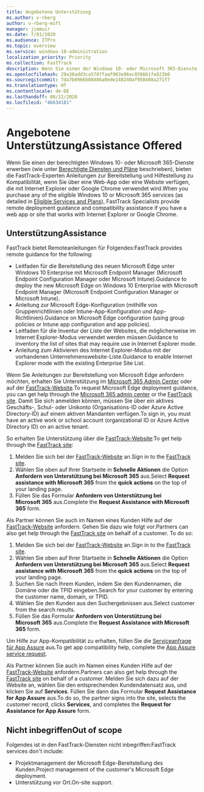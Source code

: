 ```yaml
---
title: Angebotene Unterstützung
ms.author: v-rberg
author: v-rberg-msft
manager: jimmuir
ms.date: 7/01/2020
ms.audience: ITPro
ms.topic: overview
ms.service: windows-10-administration
localization_priority: Priority
ms.collection: FastTrack
description: Wenn Sie einen der Windows 10- oder Microsoft 365-Dienste erwerben (wie unter "Berechtigte Diensten und Pläne" beschrieben), bieten die FastTrack-Experten Anleitungen zur Bereitstellung und Hilfestellung zu Kompatibilität, wenn Sie über eine Web-App oder eine Website verfügen, die mit Internet Explorer oder Google Chrome verwendet wird.
ms.openlocfilehash: 29a38add3ca5787faaf083e96ec858661fe823b0
ms.sourcegitcommit: 7da7b0966b08486a0ede148240af958408a271f7
ms.translationtype: HT
ms.contentlocale: de-DE
ms.lasthandoff: 08/11/2020
ms.locfileid: "46634181"
---
```

# <a name="assistance-offered"></a><span data-ttu-id="9422a-103">Angebotene Unterstützung</span><span class="sxs-lookup"><span data-stu-id="9422a-103">Assistance Offered</span></span>

<span data-ttu-id="9422a-104">Wenn Sie einen der berechtigten Windows 10- oder Microsoft 365-Dienste erwerben (wie unter [Berechtigte Diensten und Pläne](M365-eligible-services-and-plans.md) beschrieben), bieten die FastTrack-Experten Anleitungen zur Bereitstellung und Hilfestellung zu Kompatibilität, wenn Sie über eine Web-App oder eine Website verfügen, die mit Internet Explorer oder Google Chrome verwendet wird.</span><span class="sxs-lookup"><span data-stu-id="9422a-104">When you purchase any of the eligible Windows 10 or Microsoft 365 services (as detailed in [Eligible Services and Plans](M365-eligible-services-and-plans.md)), FastTrack Specialists provide remote deployment guidance and compatibility assistance if you have a web app or site that works with Internet Explorer or Google Chrome.</span></span> 

## <a name="assistance"></a><span data-ttu-id="9422a-105">Unterstützung</span><span class="sxs-lookup"><span data-stu-id="9422a-105">Assistance</span></span>

<span data-ttu-id="9422a-106">FastTrack bietet Remoteanleitungen für Folgendes:</span><span class="sxs-lookup"><span data-stu-id="9422a-106">FastTrack provides remote guidance for the following:</span></span>
- <span data-ttu-id="9422a-107">Leitfaden für die Bereitstellung des neuen Microsoft Edge unter Windows 10 Enterprise mit Microsoft Endpoint Manager (Microsoft Endpoint Configuration Manager oder Microsoft Intune).</span><span class="sxs-lookup"><span data-stu-id="9422a-107">Guidance to deploy the new Microsoft Edge on Windows 10 Enterprise with Microsoft Endpoint Manager (Microsoft Endpoint Configuration Manager or Microsoft Intune).</span></span>
- <span data-ttu-id="9422a-108">Anleitung zur Microsoft Edge-Konfiguration (mithilfe von Gruppenrichtlinien oder Intune-App-Konfiguration und App-Richtlinien).</span><span class="sxs-lookup"><span data-stu-id="9422a-108">Guidance on Microsoft Edge configuration (using group policies or Intune app configuration and app policies).</span></span>
- <span data-ttu-id="9422a-109">Leitfaden für die Inventur der Liste der Websites, die möglicherweise im Internet Explorer-Modus verwendet werden müssen.</span><span class="sxs-lookup"><span data-stu-id="9422a-109">Guidance to inventory the list of sites that may require use in Internet Explorer mode.</span></span>
- <span data-ttu-id="9422a-110">Anleitung zum Aktivieren des Internet Explorer-Modus mit der vorhandenen Unternehmenswebsite-Liste.</span><span class="sxs-lookup"><span data-stu-id="9422a-110">Guidance to enable Internet Explorer mode with the existing Enterprise Site List.</span></span>

<span data-ttu-id="9422a-111">Wenn Sie Anleitungen zur Bereitstellung von Microsoft Edge anfordern möchten, erhalten Sie Unterstützung im [Microsoft 365 Admin Center](https://go.microsoft.com/fwlink/?linkid=2032704) oder auf der [FastTrack-Website](https://go.microsoft.com/fwlink/?linkid=780698).</span><span class="sxs-lookup"><span data-stu-id="9422a-111">To request Microsoft Edge deployment guidance, you can get help through the [Microsoft 365 admin center](https://go.microsoft.com/fwlink/?linkid=2032704) or the [FastTrack site](https://go.microsoft.com/fwlink/?linkid=780698).</span></span> <span data-ttu-id="9422a-112">Damit Sie sich anmelden können, müssen Sie über ein aktives Geschäfts-, Schul- oder Unikonto (Organisations-ID oder Azure Active Directory-ID) auf einem aktiven Mandanten verfügen.</span><span class="sxs-lookup"><span data-stu-id="9422a-112">To sign in, you must have an active work or school account (organizational ID or Azure Active Directory ID) on an active tenant.</span></span> 

<span data-ttu-id="9422a-113">So erhalten Sie Unterstützung über die [FastTrack-Website](https://go.microsoft.com/fwlink/?linkid=780698):</span><span class="sxs-lookup"><span data-stu-id="9422a-113">To get help through the [FastTrack site](https://go.microsoft.com/fwlink/?linkid=780698):</span></span> 
1.    <span data-ttu-id="9422a-114">Melden Sie sich bei der [FastTrack-Website](https://go.microsoft.com/fwlink/?linkid=780698) an.</span><span class="sxs-lookup"><span data-stu-id="9422a-114">Sign in to the [FastTrack site](https://go.microsoft.com/fwlink/?linkid=780698).</span></span> 
2.    <span data-ttu-id="9422a-115">Wählen Sie oben auf Ihrer Startseite in **Schnelle Aktionen** die Option **Anfordern von Unterstützung bei Microsoft 365** aus.</span><span class="sxs-lookup"><span data-stu-id="9422a-115">Select **Request assistance with Microsoft 365** from the **quick actions** on the top of your landing page.</span></span>
3.    <span data-ttu-id="9422a-116">Füllen Sie das Formular **Anfordern von Unterstützung bei Microsoft 365** aus.</span><span class="sxs-lookup"><span data-stu-id="9422a-116">Complete the **Request Assistance with Microsoft 365** form.</span></span>
  
<span data-ttu-id="9422a-p102">Als Partner können Sie auch im Namen eines Kunden Hilfe auf der [FastTrack-Website](https://go.microsoft.com/fwlink/?linkid=780698) anfordern. Gehen Sie dazu wie folgt vor:</span><span class="sxs-lookup"><span data-stu-id="9422a-p102">Partners can also get help through the [FastTrack site](https://go.microsoft.com/fwlink/?linkid=780698) on behalf of a customer. To do so:</span></span>
1.    <span data-ttu-id="9422a-119">Melden Sie sich bei der [FastTrack-Website](https://go.microsoft.com/fwlink/?linkid=780698) an.</span><span class="sxs-lookup"><span data-stu-id="9422a-119">Sign in to the [FastTrack site](https://go.microsoft.com/fwlink/?linkid=780698).</span></span> 
2.    <span data-ttu-id="9422a-120">Wählen Sie oben auf Ihrer Startseite in **Schnelle Aktionen** die Option **Anfordern von Unterstützung bei Microsoft 365** aus.</span><span class="sxs-lookup"><span data-stu-id="9422a-120">Select **Request assistance with Microsoft 365** from the **quick actions** on the top of your landing page.</span></span>
3.    <span data-ttu-id="9422a-121">Suchen Sie nach Ihrem Kunden, indem Sie den Kundennamen, die Domäne oder die TPID eingeben.</span><span class="sxs-lookup"><span data-stu-id="9422a-121">Search for your customer by entering the customer name, domain, or TPID.</span></span>
4.    <span data-ttu-id="9422a-122">Wählen Sie den Kunden aus den Suchergebnissen aus.</span><span class="sxs-lookup"><span data-stu-id="9422a-122">Select customer from the search results.</span></span>
5.    <span data-ttu-id="9422a-123">Füllen Sie das Formular **Anfordern von Unterstützung bei Microsoft 365** aus.</span><span class="sxs-lookup"><span data-stu-id="9422a-123">Complete the **Request Assistance with Microsoft 365** form.</span></span>
 
<span data-ttu-id="9422a-124">Um Hilfe zur App-Kompatibilität zu erhalten, füllen Sie die [Serviceanfrage für App Assure](https://go.microsoft.com/fwlink/?linkid=2022721) aus.</span><span class="sxs-lookup"><span data-stu-id="9422a-124">To get app compatibility help, complete the [App Assure service request](https://go.microsoft.com/fwlink/?linkid=2022721).</span></span>

<span data-ttu-id="9422a-125">Als Partner können Sie auch im Namen eines Kunden Hilfe auf der [FastTrack-Website](https://go.microsoft.com/fwlink/?linkid=780698) anfordern.</span><span class="sxs-lookup"><span data-stu-id="9422a-125">Partners can also get help through the [FastTrack site](https://go.microsoft.com/fwlink/?linkid=780698) on behalf of a customer.</span></span> <span data-ttu-id="9422a-126">Melden Sie sich dazu auf der Website an, wählen Sie den entsprechenden Kundendatensatz aus, und klicken Sie auf **Services**. Füllen Sie dann das Formular **Request Assistance for App Assure** aus.</span><span class="sxs-lookup"><span data-stu-id="9422a-126">To do so, the partner signs into the site, selects the customer record, clicks **Services**, and completes the **Request for Assistance for App Assure** form.</span></span>

## <a name="out-of-scope"></a><span data-ttu-id="9422a-127">Nicht inbegriffen</span><span class="sxs-lookup"><span data-stu-id="9422a-127">Out of scope</span></span>

<span data-ttu-id="9422a-128">Folgendes ist in den FastTrack-Diensten nicht inbegriffen:</span><span class="sxs-lookup"><span data-stu-id="9422a-128">FastTrack services don't include:</span></span>
- <span data-ttu-id="9422a-129">Projektmanagement der Microsoft Edge-Bereitstellung des Kunden.</span><span class="sxs-lookup"><span data-stu-id="9422a-129">Project management of the customer's Microsoft Edge deployment.</span></span>
- <span data-ttu-id="9422a-130">Unterstützung vor Ort.</span><span class="sxs-lookup"><span data-stu-id="9422a-130">On-site support.</span></span>

